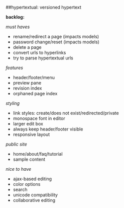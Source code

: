 ##hypertextual: versioned hypertext

**backlog:**

*must haves*

- rename/redirect a page (impacts models)
- password change/reset (impacts models)
- delete a page
- convert urls to hyperlinks
- try to parse hypertextual urls

*features*

- header/footer/menu
- preview pane
- revision index
- orphaned page index

*styling*

- link styles: create/does not exist/redirected/private
- monospace font in editor
- larger edit box
- always keep header/footer visible
- responsive layout

*public site*

- home/about/faq/tutorial
- sample content

*nice to have*

- ajax-based editing
- color options
- search
- unicode compatibility
- collaborative editing